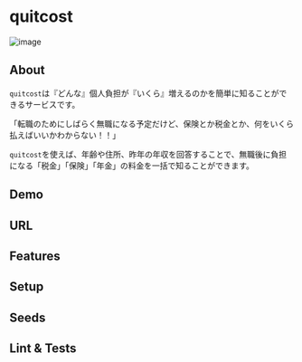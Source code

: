 # quitcost

![image](https://user-images.githubusercontent.com/61409641/140843415-ff8d5d7c-3aa2-4128-9749-0d4528dc6e21.png)

## About

`quitcost`は『どんな』個人負担が『いくら』増えるのかを簡単に知ることができるサービスです。

「転職のためにしばらく無職になる予定だけど、保険とか税金とか、何をいくら払えばいいかわからない！！」

`quitcost`を使えば、年齢や住所、昨年の年収を回答することで、無職後に負担になる「税金」「保険」「年金」の料金を一括で知ることができます。

## Demo

## URL

## Features

## Setup

## Seeds

## Lint & Tests

